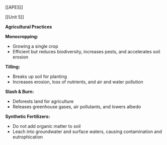 [[APES]]

[[Unit 5]]


**Agricultural Practices**

**Monocropping:**
- Growing a single crop
- Efficient but reduces biodiversity, increases pests, and accelerates soil erosion

**Tilling:**
- Breaks up soil for planting
- Increases erosion, loss of nutrients, and air and water pollution

**Slash & Burn:**
- Deforests land for agriculture
- Releases greenhouse gases, air pollutants, and lowers albedo

**Synthetic Fertilizers:**
- Do not add organic matter to soil
- Leach into groundwater and surface waters, causing contamination and eutrophication